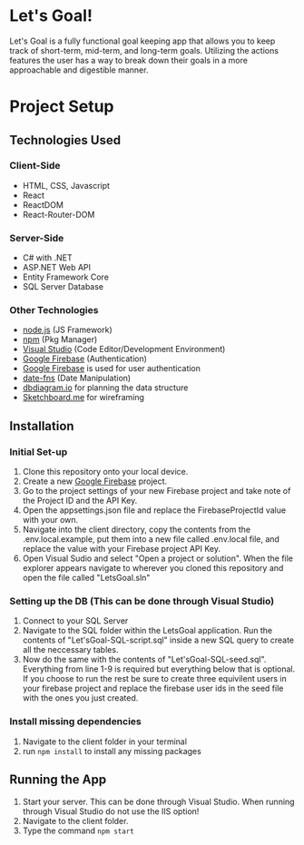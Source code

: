 # Let's Goal!

Let's Goal is a fully functional goal keeping app that allows you to keep track of short-term, mid-term, and long-term goals. Utilizing the actions features the user has a way to break down their goals in a more approachable and digestible manner.


# Project Setup

## Technologies Used

### Client-Side
* HTML, CSS, Javascript
* React
* ReactDOM
* React-Router-DOM

### Server-Side
* C# with .NET 
* ASP.NET Web API
* Entity Framework Core
* SQL Server Database

### Other Technologies
- [node.js](https://nodejs.org/en/) (JS Framework)
- [npm](https://www.npmjs.com/) (Pkg Manager)
- [Visual Studio](https://visualstudio.microsoft.com/) (Code Editor/Development Environment)
- [Google Firebase](https://firebase.google.com/) (Authentication)
- [Google Firebase](https://firebase.google.com/) is used for user authentication
- [date-fns](https://date-fns.org/) (Date Manipulation)
- [dbdiagram.io](https://dbdiagram.io/d) for planning the data structure
- [Sketchboard.me](https://sketchboard.io/) for wireframing

## Installation

### Initial Set-up
1. Clone this repository onto your local device.
2. Create a new [Google Firebase](https://firebase.google.com/) project.
3. Go to the project settings of your new Firebase project and take note of the Project ID and the API Key.
4. Open the appsettings.json file and replace the FirebaseProjectId value with your own.
5. Navigate into the client directory, copy the contents from the .env.local.example, put them into a new file called .env.local file, and replace the value with your Firebase project API Key.
6. Open Visual Sudio and select "Open a project or solution". When the file explorer appears navigate to wherever you cloned this repository and open the file called "LetsGoal.sln"

### Setting up the DB (This can be done through Visual Studio)
1. Connect to your SQL Server
2. Navigate to the SQL folder within the LetsGoal application. Run the contents of "Let'sGoal-SQL-script.sql" inside a new SQL query to create all the neccessary tables.
3. Now do the same with the contents of "Let'sGoal-SQL-seed.sql". Everything from line 1-9 is required but everything below that is optional. If you choose to run the rest be sure to create three equivilent users in your firebase project and replace the firebase user ids in the seed file with the ones you just created.

### Install missing dependencies
1. Navigate to the client folder in your terminal
2. run `npm install` to install any missing packages

## Running the App

1. Start your server. This can be done through Visual Studio. When running through Visual Studio do not use the IIS option!
2. Navigate to the client folder.
3. Type the command `npm start`
